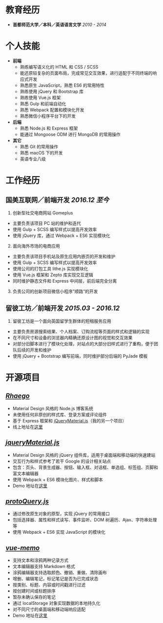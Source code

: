 # 教育经历
- **首都师范大学／本科／英语语言文学** *2010 - 2014*

# 个人技能
- **前端**
  - 熟练编写语义化的 HTML 和 CSS / SCSS
  - 能还原较复杂的页面布局，完成常见交互效果，进行适配于不同终端的响应式开发
  - 熟悉原生 JavaScript，熟悉 ES6 的常用特性
  - 熟练使用 jQuery 和 Bootstrap 库
  - 熟练使用 Vue.js 框架
  - 熟悉 Gulp 和前端自动化
  - 熟悉 Webpack 配置和模块化开发
  - 熟悉微信小程序平台下的开发
- **后端**
  - 熟悉 Node.js 和 Express 框架
  - 能通过 Mongoose ODM 进行 MongoDB 的常用操作
- **其它**
  - 熟悉 Git 的常用操作
  - 熟悉 macOS 下的开发
  - 英语专业八级

# 工作经历

## **国美互联网／前端开发** *2016.12 至今*
1. 创新型社交电商网站 Gomeplus
  - 主要负责该项目 PC 站的维护和迭代
  - 使用 Gulp + SCSS 编写样式以提高开发效率
  - 使用 jQuery 库，通过 Webpack + ES6 实现模块化
2. 面向海外市场的电商应用
  - 主要负责该项目手机站及原生应用内嵌页的开发和维护
  - 使用 Gulp + SCSS 编写样式以提高开发效率
  - 使用公司的打包工具 lithe.js 实现模块化
  - 使用 Vue.js 框架和 Zepto 库实现交互逻辑
  - 同时维护静态文件和 Express 中间层，前后端完全分离
3. 负责公司的创新项目微信小程序”顺路“的开发

## **留彼工坊／前端开发** *2015.03 - 2016.12*
1. 留彼工坊是一个面向英国留学生群体的短租服务应用
  - 主要负责房源搜索结果、个人档案、订购流程等页面的样式和逻辑的实现
  - 在不同尺寸和设备的浏览器内精确还原设计图的视觉和交互效果
  - 对部分旧脚本进行了模块化处理，对站点的大部分旧样式进行了重构，便于团队后续的开发和维护
  - 使用 jQuery + Bootstrap 编写前端，同时维护部分后端的 PyJade 模板</a>

# 开源项目

## *[Rhaego](https://github.com/youknowznm/rhaego)*
- Material Design 风格的 Node.js 博客系统
- 未使用任何非原创的样式库、登录方案或评论组件
- 基于 Express 框架和 [jQueryMaterial.js](https://github.com/youknowznm/jQueryMaterial.js)（我的另一个项目）
- 线上地址在[这里](http://140.143.188.149/)

## *[jqueryMaterial.js](https://github.com/youknowznm/jQueryMaterial.js)*
- Material Design 风格的 jQuery 组件库，适用于桌面端和移动端的快速建站
- 交互行为和样式参考了若干 Google 的设计相关站点
- 包含：页头、背景生成器、按钮、输入框、对话框、单选组、标签组、页脚和富文本编辑器
- 使用 Webpack + ES6 模块化图片、样式和脚本
- Demo 地址在[这里](https://youknowznm.github.io/demos/jquery-material)

## *[protoQuery.js](https://github.com/youknowznm/protoQuery.js)*
- 通过修改原生对象的原型，实现 jQuery 的常用接口
- 包括选择器、属性和样式读写、事件监听、DOM 树遍历、Ajax、字符串处理等
- 使用 Webpack + ES6 实现 JavaScript 的模块化

## *[vue-memo](https://github.com/youknowznm/vue-memo)*
- 支持文本和涂鸦两种记录方式
- 文本编辑器支持 Markdown 格式
- 涂鸦编辑器支持选取颜色、撤销、重做、清除画布
- 增删、编辑笔记，标记笔记是否为已完成状态
- 按类别、标题、内容或时间戳进行过滤
- 按创建时间或标题排序
- 暂存未确认保存的笔记
- 通过 localStorage 对象实现数据的本地持久化
- 对不同尺寸的桌面端和移动端响应适配
- Demo 地址在[这里](https://youknowznm.github.io/demos/vue-memo)
